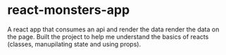 # react-monsters-app
A react app that consumes an api and render the data render the data on the page.
Built the project to help me understand the basics of reacts (classes, manupilating state and using props).
